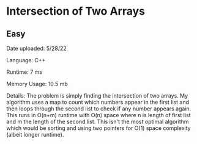 
# Intersection of Two Arrays

## Easy

Date uploaded: 5/28/22

Language: C++

Runtime: 7 ms

Memory Usage: 10.5 mb

Details: The problem is simply finding the intersection of two arrays. My algorithm uses a map to count which numbers appear in the first list and then loops through the second list to check if any number appears again. This runs in O(n+m) runtime with O(n) space where n is length of first list and m the length of the second list. This isn't the most optimal algorithm which would be sorting and using two pointers for O(1) space complexity (albeit longer runtime).
